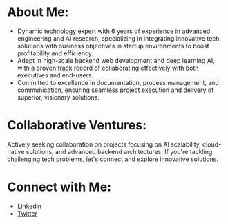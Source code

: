 # About Me:

- Dynamic technology expert with 6 years of experience in advanced engineering and AI research, specializing in integrating innovative tech solutions with business objectives in startup environments to boost profitability and efficiency. 
- Adept in high-scale backend web development and deep learning AI, with a proven track record of collaborating effectively with both executives and end-users. 
- Committed to excellence in documentation, process management, and communication, ensuring seamless project execution and delivery of superior, visionary solutions. 


# Collaborative Ventures:

Actively seeking collaboration on projects focusing on AI scalability, cloud-native solutions, and advanced backend architectures. If you're tackling challenging tech problems, let's connect and explore innovative solutions.

# Connect with Me:

- [Linkedin](https://www.linkedin.com/in/theonesud/)
- [Twitter](https://twitter.com/theonesud)

